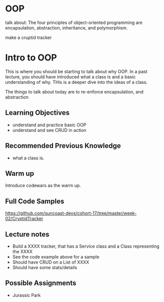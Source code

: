 # OOP

talk about:
The four principles of object-oriented programming are encapsulation, abstraction, inheritance, and polymorphism.

make a cruptid tracker

# Intro to OOP

This is where you should be starting to talk about why OOP. In a past lecture, you should have introduced what a class is and a basic understanding of why. THis is a deeper dive into the ideas of a class.

The things to talk about today are to re-enforce encapsulation, and abstraction

## Learning Objectives

- understand and practice basic OOP
- understand and see CRUD in action

## Recommended Previous Knowledge

- what a class is.

## Warm up

Introduce codewars as the warm up.

## Full Code Samples

https://github.com/suncoast-devs/cohort-17/tree/master/week-02/CryptidTracker

## Lecture notes

- Build a XXXX tracker, that has a Service class and a Class representing the XXXX
- See the code example above for a sample
- Should have CRUD on a List of XXXX
- Should have some stats/details

## Possible Assignments

- Jurassic Park
